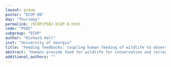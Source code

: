 ```yaml
---
layout: group
poster: "ECOP-06"
day: "Thursday"
permalink: /ECOP/PS02-ECOP-6.html
code: "PS02"
subgroup: "ECOP"
author: "Richard Hall"
inst: "University of Georgia"
title: "Feeding feedbacks: coupling human feeding of wildlife to observations of ecological processes shapes wildlife infection dynamics and impacts"
abstract: "Humans provide food for wildlife for conservation and recreational purposes, but the resulting aggregation of wildlife around food sources can increase transmission of infectious diseases. Past work investigating the consequences of wildlife feeding for parasite transmission typically assumes that food is provided at a constant rate, but in reality, observations of changing wildlife abundance or infection can influence how much food is provided, potentially generating feedbacks between human behavior and wildlife disease. Focusing on backyard bird-feeding as a widespread and globally popular form of wildlife feeding, I develop a simple mathematical model for coupling the abundance and infection of birds with the intensity of food provisioning, contrasting scenarios where the rate of food provisioning is independent of, or depends on, components of the natural system. Unlike constant food provisioning, which usually results in a small outbreak followed by a smooth approach to equilibrium infection prevalence, coupling food provisioning to bird abundance and infection can result in more complex emergent dynamics, including larger and more frequent epidemic peaks and higher cumulative bird mortality. Accounting for this coupling of human activity to observations of ecological dynamics could inform development of best practice guidelines for wildlife feeding that minimize its unintended negative consequences."
additional_authors: ""
---
```

